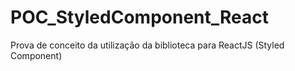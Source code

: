 # POC_StyledComponent_React
 Prova de conceito da utilização da biblioteca para ReactJS (Styled Component)

